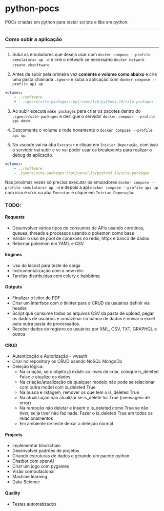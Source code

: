 # python-pocs

POCs criadas em python para testar scripts e libs em python.

***
### Como subir a aplicação
***

1. Suba os emuladores que deseja usar com `docker compose --profile <emulators> up -d` e crie o network se necessário `docker network create vksoftware`.

2. Antes de subir pela primeira vez **comente o volume como abaixo** e crie uma pasta chamada `.ignore` e suba a aplicação com `docker compose --profile api up`

```yml
volumes:
    - .:/software
    # - .ignore/site-packages:/opt/venv/lib/python3.10/site-packages
```

3. Ao subir execute `make packages` para criar os pacotes dentro do `.ignore/site-packages` e desligue o servidor `docker compose --profile api down`

4. Descomente o volume e rode novamente o `docker compose --profile api up`.

5. No vscode vai na aba `Executar` e clique em `Iniciar Depuração`, com isso o servidor vai subir e vc vai poder usar os
breakpoints para realizar o debug da aplicação.

```yml
volumes:
    - .:/software
    - .ignore/site-packages:/opt/venv/lib/python3.10/site-packages
```

Nas proximas vezes só precisa executar os emuladores `docker compose --profile <emulators> up -d` e depois a api `docker compose --profile api up` com isso é só ir na aba `Executar` e clique em `Iniciar Depuração`.

### TODO:

#### Requests
* Desenvolver vários tipos de consumos de APIs usando corotines, queues, threads e processos usando o pokemon como base
* Validar o uso de pool de conexões no redis, httpx e banco de dados
* Retornar pokemon em YAML e CSV

#### Engines
* Uso do lacost para teste de carga
* Instrumentalização com o new relic
* Tarefas distribuidas com celery e habbitmq

#### Outputs
* Finalizar o leitor de PDF
* Criar um interface com o tkinter para o CRUD de usuários definir via header.
* Script que consume todos os arquivos CSV da pasta de upload, pegar os dados de usuários e armazenar no banco de dados e enviar o excel para outra pasta de processados.
* Receber dados de registro de usuários por XML, CSV, TXT, GRAPHQL e outros

#### CRUD
* Autenticação e Autorização - vwauth
* Criar no repository os CRUD usando NoSQL MongoDb
* Deleção lógica:
    - Na criação, se o objeto já existir ao inves de criar, coloque is_deleted False e atualize os dados
    - Na criação/atualização de qualquer modelo não pode se relacionar com outra model com is_deleted True
    - Na busca e listagem, remover os que tem o is_deleted True
    - Na atualização não atualizar se is_delete for True (mensagem de error)
    - Na remoção não deletar e inserir o is_deleted como True se não tiver, se ja tiver não faz nada. Fazer o is_deleted True em todos os relacionamentos
    - Em ambiente de teste deixar a deleção normal

#### Projects
* Implementar blockchain
* Desenvolver padrões de projetos
* Criando estruturas de dados e gerando um pacote python
* Chatbot com openAI
* Criar um jogo com pygames
* Visão computacional
* Machine learning
* Data-Science

#### Quality
* Testes automatizados